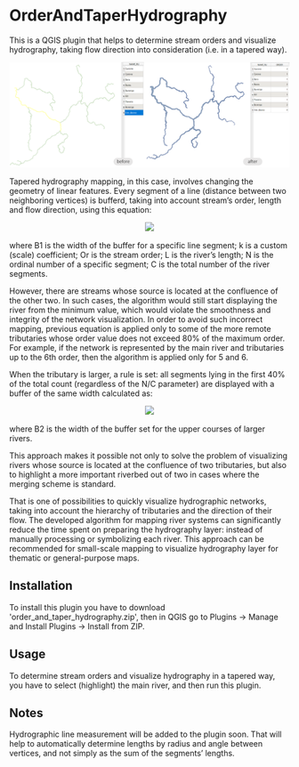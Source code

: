# OrderAndTaperHydrography
This is a QGIS plugin that helps to determine stream orders and visualize hydrography, taking flow direction into consideration (i.e. in a tapered way). 

![example](https://github.com/odinkomnogim/OrderAndTaperHydrography/blob/main/example_screenshots.png?raw=true)

Tapered hydrography mapping, in this case, involves changing the geometry of linear features. 
Every segment of a line (distance between two neighboring vertices) is bufferd, taking into account stream’s order, length and flow direction, using this equation: 

<p align="center">
  <img src="https://latex.codecogs.com/svg.image?B1=k\cdot\frac{1}{Or&plus;1}\cdot\textrm{lg}L\cdot\frac{N}{C}">
</p>

where B1 is the width of the buffer for a specific line segment; 
k is a custom (scale) coefficient; 
Or is the stream order; 
L is the river’s length; 
N is the ordinal number of a specific segment; 
C is the total number of the river segments.

However, there are streams whose source is located at the confluence of the other two. In such cases, the algorithm would still start displaying the river from the minimum value, which would violate the smoothness and integrity of the network visualization. In order to avoid such incorrect mapping, previous equation is applied only to some of the more remote tributaries whose order value does not exceed 80% of the maximum order. For example, if the network is represented by the main river and tributaries up to the 6th order, then the algorithm is applied only for 5 and 6.

When the tributary is larger, a rule is set: all segments lying in the first 40% of the total count (regardless of the N/C parameter) are displayed with a buffer of the same width calculated as:

<p align="center">
  <img src="https://latex.codecogs.com/svg.image?B2=0.4\cdot&space;k\cdot\frac{1}{Or&plus;1}\cdot\textrm{lg}L\cdot\frac{N}{C}">
</p>

where B2 is the width of the buffer set for the upper courses of larger rivers.

This approach makes it possible not only to solve the problem of visualizing rivers whose source is located at the confluence of two tributaries, but also to highlight a more important riverbed out of two in cases where the merging scheme is standard.

That is one of possibilities to quickly visualize hydrographic networks, taking into account the hierarchy of tributaries and the direction of their flow. The developed algorithm for mapping river systems can significantly reduce the time spent on preparing the hydrography layer: instead of manually processing or symbolizing each river. This approach can be recommended for small-scale mapping to visualize hydrography layer for thematic or general-purpose maps.

## Installation 
To install this plugin you have to download 'order_and_taper_hydrography.zip', then in QGIS go to Plugins -> Manage and Install Plugins -> Install from ZIP.

## Usage
To determine stream orders and visualize hydrography in a tapered way, you have to select (highlight) the main river, and then run this plugin.

## Notes
Hydrographic line measurement will be added to the plugin soon. That will help to automatically determine lengths by radius and angle between vertices, and not simply as the sum of the segments’ lengths.





